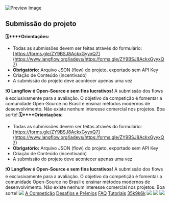 ![Preview Image](https://framerusercontent.com/images/HBA5vNT8jvHlhjxkuAYiRS2WLWE.jpg)
## Submissão do projeto
**🗓️****Orientações:**
  * Todas as submissões devem ser feitas através do formulário: [https://forms.gle/ZY9BSJ8AckxGyyxQ7](https://www.langflow.org/iadevs/<https:/forms.gle/ZY9BSJ8AckxGyyxQ7>)
  * **Obrigatório:** Arquivo JSON (flow) do projeto, exportado sem API Key
  * Criação de Conteúdo (incentivado)
  * A submissão do projeto deve acontecer apenas uma vez


❗**O Langflow é Open-Source e sem fins lucrativos!** A submissão dos flows é exclusivamente para a avaliação. O objetivo da competição é fomentar a comunidade Open-Source no Brasil e ensinar métodos modernos de desenvolvimento. Não existe nenhum interesse comercial nos projetos.
Boa sorte!
**🗓️****Orientações:**
  * Todas as submissões devem ser feitas através do formulário: [https://forms.gle/ZY9BSJ8AckxGyyxQ7](https://www.langflow.org/iadevs/<https:/forms.gle/ZY9BSJ8AckxGyyxQ7>)
  * **Obrigatório:** Arquivo JSON (flow) do projeto, exportado sem API Key
  * Criação de Conteúdo (incentivado)
  * A submissão do projeto deve acontecer apenas uma vez


❗**O Langflow é Open-Source e sem fins lucrativos!** A submissão dos flows é exclusivamente para a avaliação. O objetivo da competição é fomentar a comunidade Open-Source no Brasil e ensinar métodos modernos de desenvolvimento. Não existe nenhum interesse comercial nos projetos.
Boa sorte!
[![](https://framerusercontent.com/images/aPtLvraX9agw6nlGOAOwxlRHtKI.svg)](https://www.langflow.org/iadevs/<../old-home>)
[A Competição](https://www.langflow.org/iadevs/<../iadevs>)
[Desafios e Prêmios](https://www.langflow.org/iadevs/<./desafiosepremios>)
[FAQ](https://www.langflow.org/iadevs/<./faq>)
[Tutoriais](https://www.langflow.org/iadevs/<./tutoriais>)
[35k](https://www.langflow.org/iadevs/<https:/bit.ly/langflow>)[9k](https://www.langflow.org/iadevs/<https:/bit.ly/langflow-discord>)[6k](https://www.langflow.org/iadevs/<https:/twitter.com/langflow_ai>)
[![](https://framerusercontent.com/images/aPtLvraX9agw6nlGOAOwxlRHtKI.svg)](https://www.langflow.org/iadevs/<../old-home>)
[![](https://framerusercontent.com/images/aPtLvraX9agw6nlGOAOwxlRHtKI.svg)](https://www.langflow.org/iadevs/<../old-home>)
![](https://framerusercontent.com/images/XsXHkHpEp361famMUwzS6j9QHo.png)
